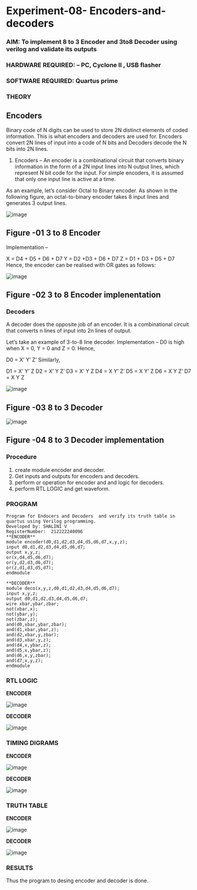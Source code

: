 # Experiment-08- Encoders-and-decoders 
### AIM: To implement 8 to 3 Encoder and  3to8 Decoder using verilog and validate its outputs
### HARDWARE REQUIRED:  – PC, Cyclone II , USB flasher
### SOFTWARE REQUIRED:   Quartus prime
### THEORY 

## Encoders
Binary code of N digits can be used to store 2N distinct elements of coded information. This is what encoders and decoders are used for. Encoders convert 2N lines of input into a code of N bits and Decoders decode the N bits into 2N lines.

1. Encoders –
An encoder is a combinational circuit that converts binary information in the form of a 2N input lines into N output lines, which represent N bit code for the input. For simple encoders, it is assumed that only one input line is active at a time.

As an example, let’s consider Octal to Binary encoder. As shown in the following figure, an octal-to-binary encoder takes 8 input lines and generates 3 output lines.

![image](https://user-images.githubusercontent.com/36288975/171543588-bc0746df-a173-4b35-989e-5fb7d385fe8a.png)
## Figure -01 3 to 8 Encoder 


Implementation –

X = D4 + D5 + D6 + D7
Y = D2 +D3 + D6 + D7
Z = D1 + D3 + D5 + D7 
Hence, the encoder can be realised with OR gates as follows:


![image](https://user-images.githubusercontent.com/36288975/171543740-68403b82-aa93-4c98-9343-f32b14885a2e.png)
## Figure -02 3 to 8 Encoder implenentation 

 ### Decoders 
A decoder does the opposite job of an encoder. It is a combinational circuit that converts n lines of input into 2n lines of output.

Let’s take an example of 3-to-8 line decoder.
Implementation –
D0 is high when X = 0, Y = 0 and Z = 0. Hence,

D0 = X’ Y’ Z’ 
Similarly,

D1 = X’ Y’ Z
D2 = X’ Y Z’
D3 = X’ Y Z
D4 = X Y’ Z’
D5 = X Y’ Z
D6 = X Y Z’
D7 = X Y Z 


![image](https://user-images.githubusercontent.com/36288975/171543978-ee2d0671-2846-40a1-8705-507fd6287a49.png)
## Figure -03 8 to 3 Decoder 



![image](https://user-images.githubusercontent.com/36288975/171543866-5a6eace6-8683-49d7-9c4f-a7cb30ec3035.png)
## Figure -04 8 to 3 Decoder implementation 

### Procedure

1. create module encoder and decoder.
2. Get inputs and outputs for encoders and decoders.
3. perform or operation for encoder and and logic for decoders.
4. perform RTL LOGIC and get waveform.


### PROGRAM 
```
Program for Endocers and Decoders  and verify its truth table in quartus using Verilog programming.
Developed by: SHALINI V
RegisterNumber:  212222240096
**ENCODER**
module encoder(d0,d1,d2,d3,d4,d5,d6,d7,x,y,z);
input d0,d1,d2,d3,d4,d5,d6,d7;
output x,y,z;
or(x,d4,d5,d6,d7);
or(y,d2,d3,d6,d7);
or(z,d1,d3,d5,d7);
endmodule

**DECODER**
module deco(x,y,z,d0,d1,d2,d3,d4,d5,d6,d7);
input x,y,z;
output d0,d1,d2,d3,d4,d5,d6,d7;
wire xbar,ybar,zbar;
not(xbar,x);
not(ybar,y);
not(zbar,z);
and(d0,xbar,ybar,zbar);
and(d1,xbar,ybar,z);
and(d2,xbar,y,zbar);
and(d3,xbar,y,z);
and(d4,x,ybar,z);
and(d5,x,ybar,z);
and(d6,x,y,zbar);
and(d7,x,y,z);
endmodule

```






### RTL LOGIC 

**ENCODER**

![image](https://github.com/shalini-venkatesan/Experiment-08-Encoders-and-decoders-/assets/118720291/e92c77e9-0f55-4089-9d5e-29ec536d0b75)

**DECODER**

![image](https://github.com/shalini-venkatesan/Experiment-08-Encoders-and-decoders-/assets/118720291/171e6a24-1de3-485a-b7b7-19a8ab9d6c4c)

### TIMING DIGRAMS  

**ENCODER**

![image](https://github.com/shalini-venkatesan/Experiment-08-Encoders-and-decoders-/assets/118720291/aa6406d1-95ce-4fc8-93a9-29cd4a8229c3)

**DECODER**

![image](https://github.com/shalini-venkatesan/Experiment-08-Encoders-and-decoders-/assets/118720291/7aa2e433-5885-4ad4-965c-a11bdd965110)

### TRUTH TABLE

**ENCODER**

![image](https://github.com/shalini-venkatesan/Experiment-08-Encoders-and-decoders-/assets/118720291/a59bdc98-a696-4b30-9064-2ecd85bb34cb)

**DECODER**

![image](https://github.com/shalini-venkatesan/Experiment-08-Encoders-and-decoders-/assets/118720291/04f5da5d-e2b7-4907-89ea-fb880b3eff32)


### RESULTS 
Thus the program to desing encoder and decoder is done.
